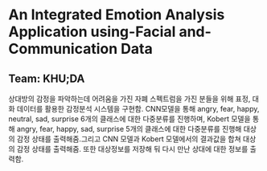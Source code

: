 # An Integrated Emotion Analysis Application using-Facial and-Communication Data
## Team: KHU;DA

상대방의 감정을 파악하는데 어려움을 가진 자폐 스펙트럼을 가진 분들을 위해 표정, 대화 데이터를 활용한 감정분석 시스템을 구현함.  CNN모델을 통해 angry, fear, happy, neutral, sad, surprise 6개의 클래스에 대한 다중분류를 진행하며, Kobert 모델을 통해 angry, fear, happy, sad, surprise 5개의 클래스에 대한 다중분류를 진행해 대상의 감정 상태를 출력해줌.그리고 CNN 모델과 Kobert 모델에서의 결과값을 합쳐 대상의 감정 상태를 출력해줌. 또한 대상정보를 저장해 둬 다시 만난 상대에 대한 정보를 출력함.

